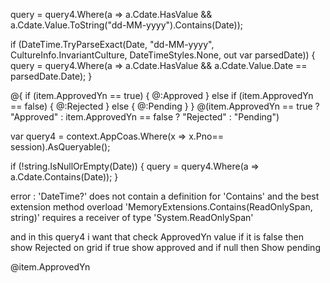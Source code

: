 query = query4.Where(a => a.Cdate.HasValue && a.Cdate.Value.ToString("dd-MM-yyyy").Contains(Date));

if (DateTime.TryParseExact(Date, "dd-MM-yyyy", CultureInfo.InvariantCulture, DateTimeStyles.None, out var parsedDate))
{
    query = query4.Where(a => a.Cdate.HasValue && a.Cdate.Value.Date == parsedDate.Date);
}

<td>
    @{
        if (item.ApprovedYn == true)
        {
            @:Approved
        }
        else if (item.ApprovedYn == false)
        {
            @:Rejected
        }
        else
        {
            @:Pending
        }
    }
</td>

<td>
    @(item.ApprovedYn == true ? "Approved" : item.ApprovedYn == false ? "Rejected" : "Pending")
</td>



var query4 = context.AppCoas.Where(x => x.Pno== session).AsQueryable();

 if (!string.IsNullOrEmpty(Date))
 {
     query = query4.Where(a => a.Cdate.Contains(Date));
 }

error : 'DateTime?' does not contain a definition for 'Contains' and the best extension method overload 'MemoryExtensions.Contains<string>(ReadOnlySpan<string>, string)' requires a receiver of type 'System.ReadOnlySpan<string>'


and in this query4 i want that check ApprovedYn value if it is false then show Rejected on grid if true show approved and if null then Show pending 

<td>@item.ApprovedYn</td>
